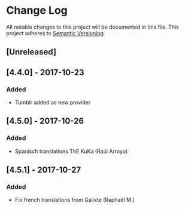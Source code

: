 # Change Log

All notable changes to this project will be documented in this file. This project adheres to [Semantic Versioning](http://semver.org/).


## [Unreleased]


## [4.4.0] - 2017-10-23
### Added
- Tumblr added as new provider

## [4.5.0] - 2017-10-26
### Added
-  Spanisch translations ThE KuKa (Raúl Arroyo)

## [4.5.1] - 2017-10-27
### Added
-  Fix french translations from Galixte (Raphaël M.)